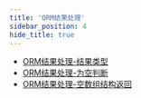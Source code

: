 ```yaml
---
title: 'ORM结果处理'
sidebar_position: 4
hide_title: true
---
```


- [ORM结果处理-结果类型](output/goframe-v2.5-md/核心组件/数据库ORM/ORM结果处理/ORM结果处理-结果类型)
- [ORM结果处理-为空判断](output/goframe-v2.5-md/核心组件/数据库ORM/ORM结果处理/ORM结果处理-为空判断)
- [ORM结果处理-空数组结构返回](output/goframe-v2.5-md/核心组件/数据库ORM/ORM结果处理/ORM结果处理-空数组结构返回)